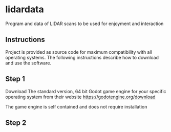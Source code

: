 # lidardata
Program and data of LIDAR scans to be used for enjoyment and interaction

Instructions
--------------------------------------------------------------------

Project is provided as source code for maximum compatibility
with all operating systems. The following instructions describe how to download
and use the software.

## Step 1

Download The standard version, 64 bit Godot game engine for your specific 
operating system from their website https://godotengine.org/download

The game engine is self contained and does not require installation

## Step 2

